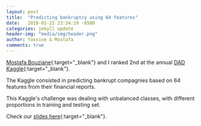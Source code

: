 ```yaml
---
layout: post
title:  "Predicting bankruptcy using 64 features"
date:   2018-02-22 23:34:19 -0500
categories: jekyll update
header-img: "media/img/header.png"
author: Yassine & Mostafa
comments: true
---
```

[Mostafa Bouziane](https://github.com/MostafaBouziane){:target="_blank"} and I ranked 2nd at the annual [DAD Kaggle](https://www.kaggle.com/c/dad-bankruptcy-prediction-challenge-2018){:target="_blank"}.

The Kaggle consisted in predicting bankrupt compagnies based on 64 features from their financial reports.

This Kaggle's challenge was dealing with unbalanced classes, with different proportions in training and testing set.


Check our [slides here](/assets/Bankruptcy_kaggle_slides.slides.html){:target="_blank"}.

